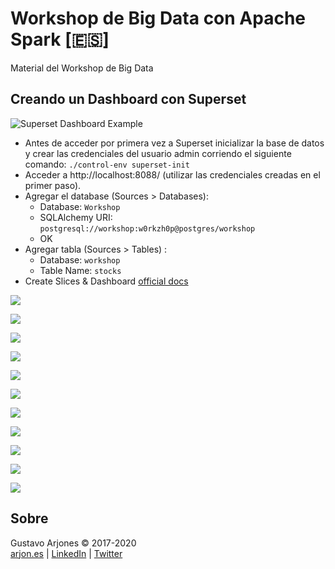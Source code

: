 # Workshop de Big Data con Apache Spark [🇪🇸]
Material del Workshop de Big Data

## Creando un Dashboard con Superset

![Superset Dashboard Example](images/superset.png)

* Antes de acceder por primera vez a Superset inicializar la base de datos y crear las credenciales del usuario admin corriendo el siguiente comando: 
`./control-env superset-init`
* Acceder a http://localhost:8088/ (utilizar las credenciales creadas en el primer paso).
* Agregar el database (Sources > Databases):
  - Database: `Workshop`
  - SQLAlchemy URI: `postgresql://workshop:w0rkzh0p@postgres/workshop`
  - OK
* Agregar tabla (Sources > Tables) :
  - Database: `workshop`
  - Table Name: `stocks`
* Create Slices & Dashboard [official docs](https://superset.incubator.apache.org/tutorial.html#creating-a-slice-and-dashboard)

![](images/superset-01.png)

![](images/superset-02.png)

![](images/superset-03.png)

![](images/superset-04.png)

![](images/superset-05.png)

![](images/superset-06.png)

![](images/superset-07.png)

![](images/superset-08.png)

![](images/superset-09.png)

![](images/superset-10.png)

![](images/superset-11.png)


## Sobre
Gustavo Arjones &copy; 2017-2020  
[arjon.es](https://arjon.es) | [LinkedIn](http://linkedin.com/in/arjones/) | [Twitter](https://twitter.com/arjones)

